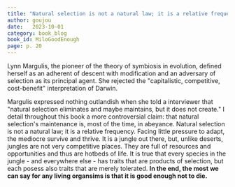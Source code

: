 ```yaml
---
title: "Natural selection is not a natural law; it is a relative frequency."
author: goujou
date:   2023-10-01
category: book_blog
book_id: MiloGoodEnough
page: p. 20
---
```

Lynn Margulis, the pioneer of the theory of symbiosis in evolution, defined herself as an adherent of descent with modification and an adversary of selection as its principal agent.
She rejected the "capitalistic, competitive, cost-benefit" interpretation of Darwin.

Margulis expressed nothing outlandish when she told a interviewer that "natural selection eliminates and maybe maintains, but it does not create."
I detail throughout this book a more controversial claim: that natural selection's maintenance is, most of the time, in abeyance.
Natural selection is not a natural law; it is a relative frequency.
Facing little pressure to adapt, the mediocre survive and thrive.
It is a jungle out there, but, unlike deserts, jungles are not very competitive places.
They are full of resources and opportunities and thus are hotbeds of life.
It is true that every species in the jungle - and everywhere else - has traits that are products of selection, but each posess also traits that are merely tolerated.
**In the end, the most we can say for any living organsims is that it is good enough not to die.**
